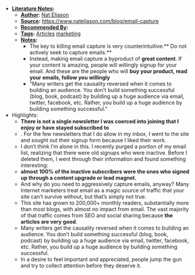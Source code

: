 - **[Literature Notes](<Literature Notes.md>):**
    - **[Author](<Author.md>):** [Nat Eliason](<Nat Eliason.md>)
    - **[Source](<Source.md>):** https://www.nateliason.com/blog/email-capture
    - **[Recommended By](<Recommended By.md>):**
    - **[Tags](<Tags.md>):** [Articles](<Articles.md>) [marketing](<marketing.md>) 
    - **[Notes](<Notes.md>):**
        - The key to killing email capture is very counterintuitive:** Do not actively seek to capture emails.**
        - Instead, making email capture a byproduct of **great content**. If your content is amazing, people will willingly signup for your email. And these are the people who will **buy your product, read your emails, follow you willingly**
        - "Many writers get the causality reversed when it comes to building an audience. You don’t build something successful (blog, book, podcast) by building up a huge audience via email, twitter, facebook, etc. Rather, you build up a huge audience by building something successful."
- Highlights:
    - **There is not a single newsletter I was coerced into joining that I enjoy or have stayed subscribed to**
    - . For the few newsletters that I do allow in my inbox, I went to the site and sought out their signup form because I liked their work.
    - I don’t think I’m alone in this. I recently purged a portion of my email list, realizing that there were old signups who were inactive. Before I deleted them, I went through their information and found something interesting:
    - **almost 100% of the inactive subscribers were the ones who signed up through a content upgrade or lead magnet.**
    - And why do you need to aggressively capture emails, anyway? Many Internet marketers treat email as a magic source of traffic that your site can’t survive without, but that’s simply not true.
    - This site has grown to 200,000+ monthly readers, substantially more than most blogs, with almost no impact from email. The vast majority of that traffic comes from SEO and social sharing because **the articles are very good**.
    - Many writers get the causality reversed when it comes to building an audience. You don’t build something successful (blog, book, podcast) by building up a huge audience via email, twitter, facebook, etc. Rather, you build up a huge audience by building something successful.
    - In a desire to feel important and appreciated, people jump the gun and try to collect attention before they deserve it.
